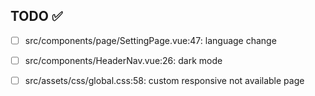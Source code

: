 ## TODO ✅

- [ ] src/components/page/SettingPage.vue:47: language change

- [ ] src/components/HeaderNav.vue:26: dark mode

- [ ] src/assets/css/global.css:58: custom responsive not available page
